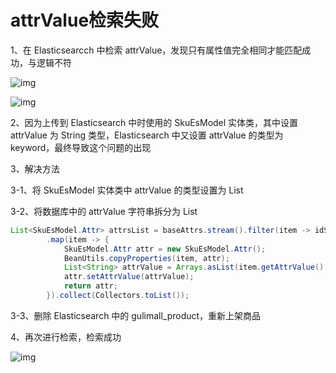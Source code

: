 # attrValue检索失败

1、在 Elasticsearcch 中检索 attrValue，发现只有属性值完全相同才能匹配成功，与逻辑不符

![img](https://cdn.nlark.com/yuque/0/2023/png/2836791/1698112899094-f676aef6-b228-4bbd-8426-dd2741a5f0af.png)

![img](https://cdn.nlark.com/yuque/0/2023/png/2836791/1698112906004-b97af388-27bd-4f62-8829-4779a48afdfc.png)

2、因为上传到 Elasticsearch 中时使用的 SkuEsModel 实体类，其中设置 attrValue 为 String 类型，Elasticsearch 中又设置 attrValue 的类型为 keyword，最终导致这个问题的出现

3、解决方法

3-1、将 SkuEsModel 实体类中 attrValue 的类型设置为 List<String> 

3-2、将数据库中的 attrValue 字符串拆分为 List

```java
List<SkuEsModel.Attr> attrsList = baseAttrs.stream().filter(item -> idSet.contains(item.getAttrId()))
        .map(item -> {
            SkuEsModel.Attr attr = new SkuEsModel.Attr();
            BeanUtils.copyProperties(item, attr);
            List<String> attrValue = Arrays.asList(item.getAttrValue().split(";"));
            attr.setAttrValue(attrValue);
            return attr;
        }).collect(Collectors.toList());
```

3-3、删除 Elasticsearch 中的 gulimall_product，重新上架商品

4、再次进行检索，检索成功

![img](https://cdn.nlark.com/yuque/0/2023/png/2836791/1698113670485-2504ddc7-8d1a-438f-b30f-4f68abf8e04a.png)